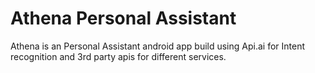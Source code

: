 # Athena Personal Assistant
Athena is an Personal Assistant android app build using Api.ai for Intent recognition and 3rd party apis for different services.
